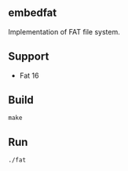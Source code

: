 embedfat
--------
Implementation of FAT file system.

## Support
- Fat 16


## Build
```
make
```

## Run
```
./fat
```
